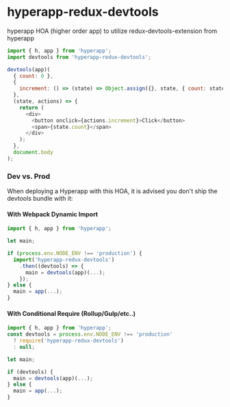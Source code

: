 # hyperapp-redux-devtools
hyperapp HOA (higher order app) to utilize redux-devtools-extension from hyperapp

```js
import { h, app } from 'hyperapp';
import devtools from 'hyperapp-redux-devtools';

devtools(app)(
  { count: 0 },
  {
    increment: () => (state) => Object.assign({}, state, { count: state.count + 1 })
  },
  (state, actions) => {
    return (
      <div>
        <button onclick={actions.increment}>Click</button>
        <span>{state.count}</span>
      </div>
    );
  },
  document.body
);
```

### Dev vs. Prod

When deploying a Hyperapp with this HOA, it is advised you don't ship the devtools bundle with it:

#### With Webpack Dynamic Import

```js
import { h, app } from 'hyperapp';

let main;

if (process.env.NODE_ENV !== 'production') {
  import('hyperapp-redux-devtools')
    .then((devtools) => {
      main = devtools(app)(...);
    });
} else {
  main = app(...);
}
```

#### With Conditional Require (Rollup/Gulp/etc..)

```js
import { h, app } from 'hyperapp';
const devtools = process.env.NODE_ENV !== 'production'
  ? require('hyperapp-redux-devtools')
  : null;

let main;

if (devtools) {
  main = devtools(app)(...);
} else {
  main = app(...);
}
```
